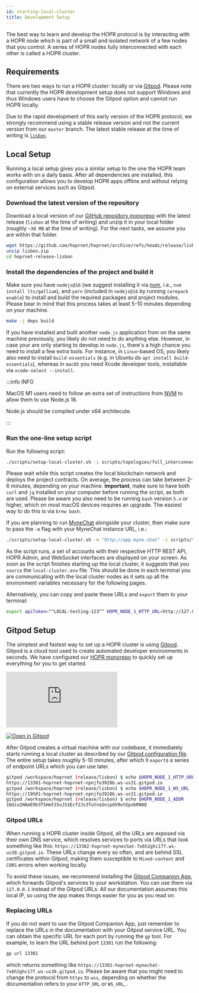 ```yaml
---
id: starting-local-cluster
title: Development Setup
---
```


The best way to learn and develop the HOPR protocol is by interacting with a HOPR node which is part of a small and isolated network of a few nodes that you control.
A series of HOPR nodes fully interconnected with each other is called a HOPR cluster.


## Requirements

There are two ways to run a HOPR cluster: locally or via [Gitpod](https://gitpod.io). Please note that currently the HOPR development setup does not support Windows and thus Windows users have to choose the Gitpod option and cannot run HOPR locally.

Due to the rapid development of this early version of the HOPR protocol, we strongly recommend using a stable
release version and not the current version from our `master` branch. The latest stable release at the time of writing is [`lisbon`](https://github.com/hoprnet/hoprnet/archive/refs/heads/release/lisbon.zip).

## Local Setup

Running a local setup gives you a similar setup to the one the HOPR team works with on a daily basis. After all dependencies are installed,
this configuration allows you to develop HOPR apps offline and without relying on external services such as Gitpod.

### Download the latest version of the repository

Download a local version of our [GitHub repository monorepo](https://github.com/hoprnet/hoprnet/tree/release/lisbon)
   with the latest release (`lisbon` at the time of writing) and unzip it in your local folder (roughly `~30 MB` at the time of writing). For the next tasks, we assume you are within that folder.

```bash
wget https://github.com/hoprnet/hoprnet/archive/refs/heads/release/lisbon.zip
unzip lisbon.zip
cd hoprnet-release-lisbon
```

### Install the dependencies of the project and build it

Make sure you have `nodejs@16` (we suggest installing it via [nvm](https://github.com/nvm-sh/nvm), i.e., `nvm install lts/gallium`), and `yarn` (included in `nodejs@16` by running `corepack enable`)
   to install and build the required packages and project modules. Please bear in mind that this process takes at least 5-10 minutes depending on your machine.

```bash
make -j deps build
```

If you have installed and built another `node.js` application from on the same machine previously, you likely do not need to do anything else. However, in case your are only starting to develop in `node.js`, there's a high chance you need to install a few extra tools. For instance, in `Linux`-based OS, you likely also need to install `build-essentials` (e.g. in Ubuntu do `apt install build-essentials`), whereas in `macOS` you need Xcode developer tools, installable via `xcode-select --install`.

:::info INFO

MacOS M1 users need to follow an extra set of instructions from [NVM](https://github.com/nvm-sh/nvm#macos-troubleshooting) to allow them to use Node.js 16.

Node.js should be compiled under x64 architecute.

:::

### Run the one-line setup script

Run the following script:

```bash
./scripts/setup-local-cluster.sh -i scripts/topologies/full_interconnected_cluster.sh
```

Please wait while this script creates
the local blockchain network and deploys the project contracts. On average, the process can take between 2-6 minutes, depending on your machine. **Important**, make sure to have both `curl` and `jq` installed on your computer
before running the script, as both are used. Please be aware you also need to be running `bash` version `5.x` or higher,
which on most macOS devices requires an upgrade. The easiest way to do this is via `brew bash`.

If you are planning to run [MyneChat](http://app.myne.chat/)
alongside your cluster, then make sure to pass the `-m` flag with your MyneChat instance URL, i.e.:

```bash
./scripts/setup-local-cluster.sh -m "http://app.myne.chat" -i scripts/topologies/full_interconnected_cluster.sh
```

As the script runs, a set of accounts with their respective HTTP REST API, HOPR Admin, and WebSocket interfaces are displayed
on your screen. As soon as the script finishes starting up the local cluster, it suggests that you `source` the `local-cluster.env` file.
This should be done in each terminal you are communicating with the local cluster nodes as it sets up all the environment variables
necessary for the following pages.

Alternatively, you can copy and paste these URLs and `export` them to your terminal:

```bash
export apiToken=^^LOCAL-testing-123^^ HOPR_NODE_1_HTTP_URL=http://127.0.0.1:13301 HOPR_NODE_1_WS_URL=ws://127.0.0.1:19501 HOPR_NODE_2_HTTP_URL=http://127.0.0.1:13302 HOPR_NODE_2_WS_URL=ws://127.0.0.1:19502 HOPR_NODE_3_HTTP_URL=http://127.0.0.1:13303 HOPR_NODE_3_WS_URL=ws://127.0.0.1:19503 HOPR_NODE_4_HTTP_URL=http://127.0.0.1:13304 HOPR_NODE_4_WS_URL=ws://127.0.0.1:19504 HOPR_NODE_5_HTTP_URL=http://127.0.0.1:13305 HOPR_NODE_5_WS_URL=ws://127.0.0.1:19505
```

## Gitpod Setup

The simplest and fastest way to set up a HOPR cluster is using [Gitpod](https://gitpod.io). Gitpod is a cloud tool used to create
automated developer environments in seconds. We have configured our [HOPR monorepo](https://gitpod.io/#https://github.com/hoprnet/hoprnet)
to quickly set up everything for you to get started.

<div class="embed-container">
<iframe src="https://player.vimeo.com/video/678070260?h=9ef64ca41b" frameborder="0" allow="autoplay; fullscreen; picture-in-picture" allowfullscreen></iframe>
</div>

[![Open in Gitpod](https://gitpod.io/button/open-in-gitpod.svg)](https://gitpod.io/#https://github.com/hoprnet/hoprnet/tree/release/lisbon)

After Gitpod creates a virtual machine with our codebase, it immediately starts running a local cluster as described by our
[Gitpod configuration file](https://github.com/hoprnet/hoprnet/blob/release/lisbon/.gitpod.yml). The entire setup takes roughly 5-10
minutes, after which it `export`s a series of endpoint URLs which you can use later.

```bash
gitpod /workspace/hoprnet (release/lisbon) $ echo $HOPR_NODE_1_HTTP_URL
https://13301-hoprnet-hoprnet-npnjfo3928b.ws-us31.gitpod.io
gitpod /workspace/hoprnet (release/lisbon) $ echo $HOPR_NODE_1_WS_URL
https://19501-hoprnet-hoprnet-npnjfo3928b.ws-us31.gitpod.io
gitpod /workspace/hoprnet (release/lisbon) $ echo $HOPR_NODE_1_ADDR
16Uiu2HAmE9b3TSHeF25uJS1Ecf2Js3TutnaSnipdV9otEpxbRN8Q
```

### Gitpod URLs

When running a HOPR cluster inside Gitpod, all the URLs are exposed via their own DNS service, which resolves services to ports via
URLs that look something like this: `https://13302-hoprnet-mynechat-7x6h2ghc17f.ws-us30.gitpod.io`. These URLs change every so often, and are behind
SSL certificates within Gitpod, making them susceptible to `Mixed-content` and `CORS` errors when working locally.

To avoid these issues, we recommend installing the [Gitpod Companion App](https://www.gitpod.io/docs/develop/local-companion), which forwards Gitpod's services to your workstation. You can use them via `127.0.0.1` instead of the Gitpod URLs. All our documentation
assumes this local IP, so using the app makes things easier for you as you read on.

### Replacing URLs

If you do not want to use the Gitpod Companion App, just remember to replace the URLs in the documentation with your Gitpod service URL. You
can obtain the specific URL for each port by running the `gp` tool. For example, to learn the URL behind port `13301` run the following:

```bash
gp url 13301
```

which returns something like `https://13301-hoprnet-mynechat-7x6h2ghc17f.ws-us30.gitpod.io`. Please be aware that you might need to change the protocol from `https` to `wss`, depending on whether the documentation refers to your `HTTP_URL` or `WS_URL`, .


